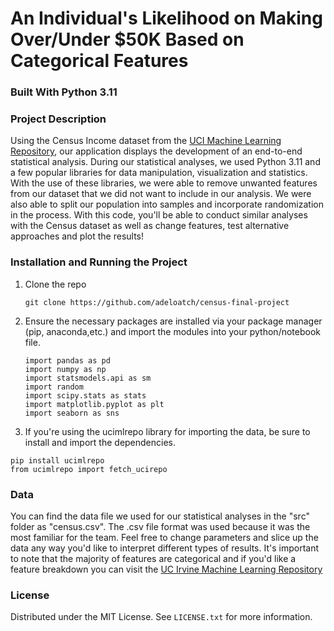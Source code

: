 # An Individual's Likelihood on Making Over/Under $50K Based on Categorical Features

### Built With Python 3.11

<!-- ABOUT THE PROJECT -->
### Project Description

Using the Census Income dataset from the <a href="https://archive.ics.uci.edu/dataset/2/adult">UCI Machine Learning Repository</a>, our application displays the development of an end-to-end statistical analysis. During our statistical analyses, we used Python 3.11 and a few popular libraries for data manipulation, visualization and statistics. With the use of these libraries, we were able to remove unwanted features from our dataset that we did not want to include in our analysis. We were also able to split our population into samples and incorporate randomization in the process. With this code, you'll be able to conduct similar analyses with the Census dataset as well as change features, test alternative approaches and plot the results!

<!-- Installation and Running the Project -->
### Installation and Running the Project
1. Clone the repo 
   ```
   git clone https://github.com/adeloatch/census-final-project
    ```
   
2. Ensure the necessary packages are installed via your package manager (pip, anaconda,etc.) and import the modules into your python/notebook file. 
    ```
   import pandas as pd
   import numpy as np
    import statsmodels.api as sm
    import random
    import scipy.stats as stats
    import matplotlib.pyplot as plt
    import seaborn as sns
     ```
3. If you're using the ucimlrepo library for importing the data, be sure to install and import the dependencies.
  ```
  pip install ucimlrepo
  from ucimlrepo import fetch_ucirepo
 ```

### Data
You can find the data file we used for our statistical analyses in the "src" folder as "census.csv". The .csv file format was used because it was the most familiar for the team. Feel free to change parameters and slice up the data any way you'd like to interpret different types of results. It's important to note that the majority of features are categorical and if you'd like a feature breakdown you can visit the <a href="https://archive.ics.uci.edu/dataset/2/adult" target="_blank">UC Irvine Machine Learning Repository</a>

<!-- LICENSE -->
### License

Distributed under the MIT License. See `LICENSE.txt` for more information.
